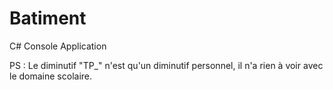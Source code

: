 # Batiment
C# Console Application

PS : Le diminutif "TP_" n'est qu'un diminutif personnel, il n'a rien à voir avec le domaine scolaire.
